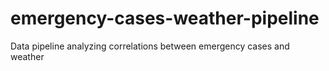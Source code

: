 # emergency-cases-weather-pipeline
Data pipeline analyzing correlations between emergency cases and weather
